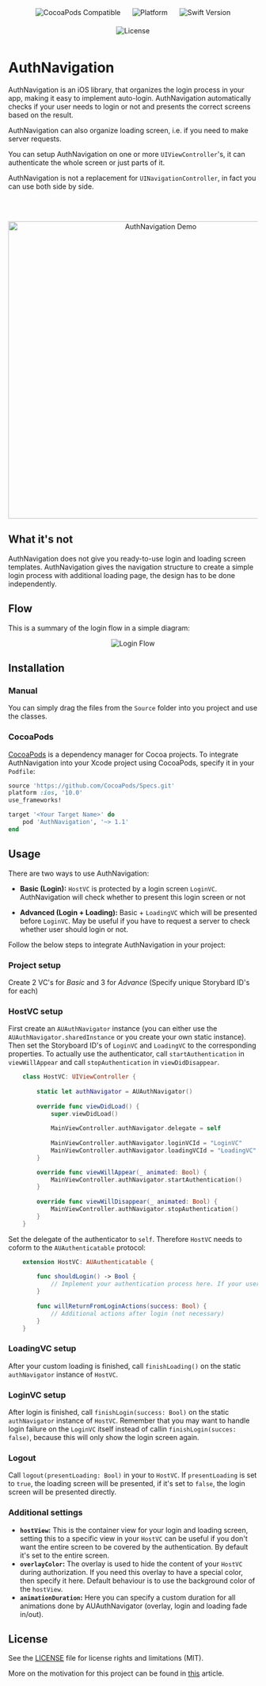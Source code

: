 <p align="center">
  <img src="https://img.shields.io/cocoapods/v/AuthNavigation.svg" alt="CocoaPods Compatible" style="padding:10px"/>
  <img src="https://img.shields.io/cocoapods/p/AuthNavigation.svg" alt="Platform" style="padding:10px"/>
  <img src="https://img.shields.io/badge/Swift-4.1-orange.svg" alt="Swift Version" style="padding:10px"/>
  <img src="https://img.shields.io/cocoapods/l/AuthNavigation.svg" alt="License" style="padding:10px"/>
</p>

# AuthNavigation

AuthNavigation is an iOS library, that organizes the login process in your app, making it easy to implement auto-login. AuthNavigation automatically checks if your user needs to login or not and presents the correct screens based on the result.

AuthNavigation can also organize loading screen, i.e. if you need to make server requests.

You can setup AuthNavigation on one or more `UIViewController`'s, it can authenticate the whole screen or just parts of it.

AuthNavigation is not a replacement for `UINavigationController`, in fact you can use both side by side.

<br></br>
<p align="center">
  <img src="https://github.com/columbbus/AuthNavigation/blob/master/Assets/demo.gif?raw=true" alt="AuthNavigation Demo" height="600"/>
</p>




## What it's not
AuthNavigation does not give you ready-to-use login and loading screen templates. AuthNavigation gives the navigation structure to create a simple login process with additional loading page, the design has to be done independently.




## Flow
This is a summary of the login flow in a simple diagram:

<p align="center">
  <img src="https://github.com/columbbus/AuthNavigation/blob/master/Assets/Flow-detailed.png?raw=true" alt="Login Flow"/>
</p>




## Installation


### Manual

You can simply drag the files from the `Source` folder into you project and use the classes.


### CocoaPods

[CocoaPods](http://cocoapods.org) is a dependency manager for Cocoa projects. To integrate AuthNavigation into your Xcode project using CocoaPods, specify it in your `Podfile`:

```ruby
source 'https://github.com/CocoaPods/Specs.git'
platform :ios, '10.0'
use_frameworks!

target '<Your Target Name>' do
    pod 'AuthNavigation', '~> 1.1'
end
```




## Usage
There are two ways to use AuthNavigation:

* **Basic (Login):** `HostVC` is protected by a login screen `LoginVC`. AuthNavigation will check whether to present this login screen or not

* **Advanced (Login + Loading):** Basic + `LoadingVC` which will be presented before `LoginVC`. May be useful if you have to request a server to check whether user should login or not.


Follow the below steps to integrate AuthNavigation in your project:



### Project setup
Create 2 VC's for *Basic* and 3 for *Advance* (Specify unique Storybard ID's for each)



### HostVC setup
First create an `AUAuthNavigator` instance (you can either use the `AUAuthNavigator.sharedInstance` or you create your own static instance). Then set the Storyboard ID's of `LoginVC` and `LoadingVC` to the corresponding properties. To actually use the authenticator, call `startAuthentication` in `viewWillAppear` and call `stopAuthentication` in `viewDidDisappear`.

```swift
    class HostVC: UIViewController {
    
        static let authNavigator = AUAuthNavigator()
    
        override func viewDidLoad() {
            super.viewDidLoad()
        
            MainViewController.authNavigator.delegate = self
            
            MainViewController.authNavigator.loginVCId = "LoginVC"
            MainViewController.authNavigator.loadingVCId = "LoadingVC"
        }

        override func viewWillAppear(_ animated: Bool) {
            MainViewController.authNavigator.startAuthentication()
        }
    
        override func viewWillDisappear(_ animated: Bool) {
            MainViewController.authNavigator.stopAuthentication()
        }
    }
```

Set the delegate of the authenticator to `self`. Therefore `HostVC` needs to coform to the `AUAuthenticatable` protocol:

```swift
    extension HostVC: AUAuthenticatable {
    
        func shouldLogin() -> Bool {
            // Implement your authentication process here. If your user needs to login, return true, if he is already logged in return false
        }
    
        func willReturnFromLoginActions(success: Bool) {
            // Additional actions after login (not necessary)
        }
    }
```



### LoadingVC setup
After your custom loading is finished, call `finishLoading()` on the static `authNavigator` instance of `HostVC`.



### LoginVC setup
After login is finished, call `finishLogin(success: Bool)` on the static `authNavigator` instance of `HostVC`. Remember that you may want to handle login failure on the `LoginVC` itself instead of callin `finishLogin(succes: false)`, because this will only show the login screen again.



### Logout
Call `logout(presentLoading: Bool)` in your to `HostVC`. If `presentLoading` is set to `true`, the loading screen will be presented, if it's set to `false`, the login screen will be presented directly.


### Additional settings

* **`hostView`:** This is the container view for your login and loading screen, setting this to a specific view in your `HostVC` can be useful if you don't want the entire screen to be covered by the authentication. By default it's set to the entire screen.
* **`overlayColor`:** The overlay is used to hide the content of your `HostVC` during authorization. If you need this overlay to have a special color, then specify it here. Default behaviour is to use the background color of the `hostView`.
* **`animationDuration`:** Here you can specify a custom duration for all animations done by AUAuthNavigator (overlay, login and loading fade in/out).




## License
See the [LICENSE](LICENSE) file for license rights and limitations (MIT).

More on the motivation for this project can be found in [this](https://medium.com/@pascal.braband/navigating-your-ios-app-through-login-51c88e2329d3) article.
